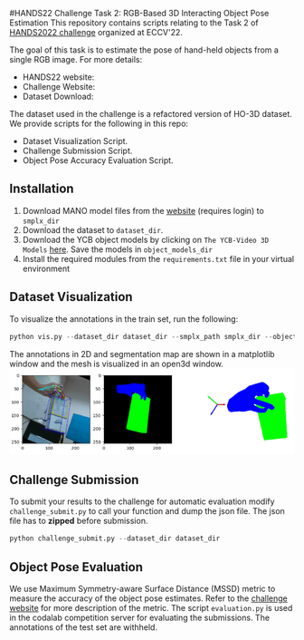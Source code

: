 #HANDS22 Challenge Task 2: RGB-Based 3D Interacting Object Pose Estimation
This repository contains scripts relating to the Task 2 of [HANDS2022 challenge](https://sites.google.com/view/hands2022/call-for-extended-abstract?authuser=0) organized
at ECCV'22. 

The goal of this task is to estimate the pose of hand-held objects from a single RGB image.
For more details:
* HANDS22 website: 
* Challenge Website:
* Dataset Download:

The dataset used in the challenge is a refactored version of HO-3D dataset. We provide scripts for the following
in this repo:
* Dataset Visualization Script.
* Challenge Submission Script.
* Object Pose Accuracy Evaluation Script.

## Installation

1. Download MANO model files from the [website](https://mano.is.tue.mpg.de/) (requires login) to `smplx_dir`
2. Download the dataset to `dataset_dir`.
3. Download the YCB object models by clicking on `The YCB-Video 3D Models` [here](https://rse-lab.cs.washington.edu/projects/posecnn/]). Save
the models in `object_models_dir`
4. Install the required modules from the `requirements.txt` file in your virtual environment

## Dataset Visualization

To visualize the annotations in the train set, run the following:
```python
python vis.py --dataset_dir dataset_dir --smplx_path smplx_dir --object_models_dir object_models_dir
```
The annotations in 2D and segmentation map are shown in a matplotlib window and the mesh is visualized
in an open3d window.
![image](vis.png)

## Challenge Submission

To submit your results to the challenge for automatic evaluation modify `challenge_submit.py` to call your
function and dump the json file. The json file has to **zipped** before submission. 

```python
python challenge_submit.py --dataset_dir dataset_dir
```
## Object Pose Evaluation

We use Maximum Symmetry-aware Surface Distance (MSSD) metric to measure the accuracy of the object pose estimates. Refer to the 
[challenge website]() for more description of the metric. The script `evaluation.py` is used in the 
codalab competition server for evaluating the submissions. The annotations of the test set are withheld.